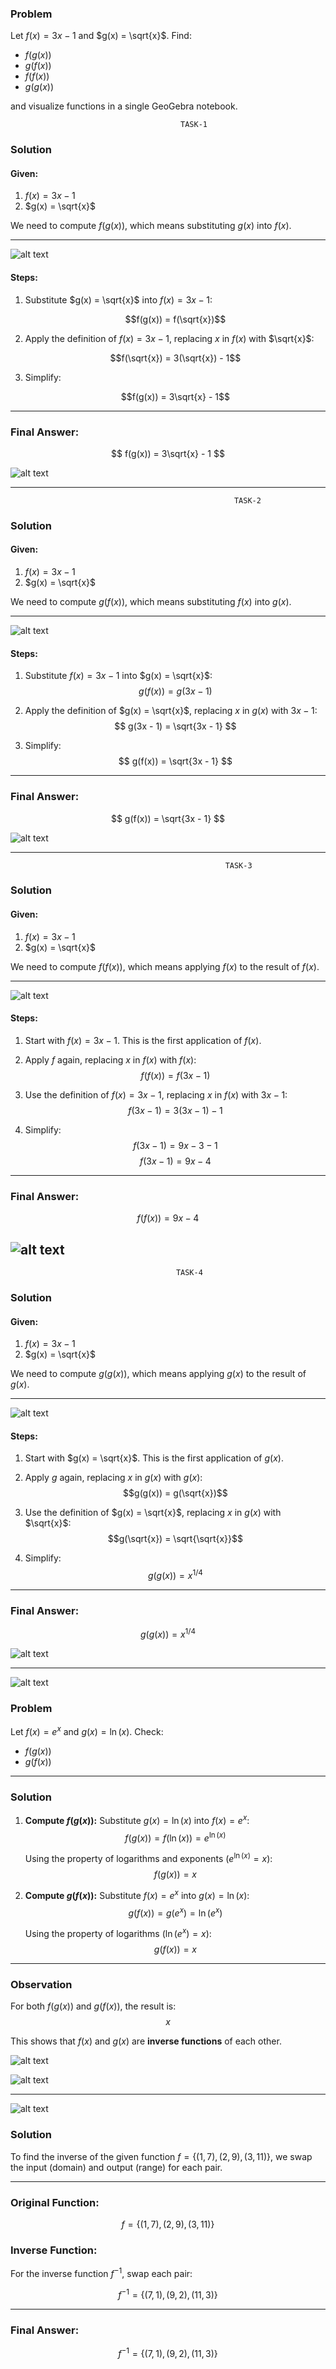 ### Problem

Let $f(x) = 3x - 1$ and $g(x) = \sqrt{x}$. Find:
- $f(g(x))$
- $g(f(x))$
- $f(f(x))$
- $g(g(x))$

and visualize functions in a single GeoGebra notebook.

                                          TASK-1

### Solution

#### Given:
1. $f(x) = 3x - 1$
2. $g(x) = \sqrt{x}$

We need to compute $f(g(x))$, which means substituting $g(x)$ into $f(x)$.

---

![alt text](image.png)

#### Steps:
1. Substitute $g(x) = \sqrt{x}$ into $f(x) = 3x - 1$:


   $$f(g(x)) = f(\sqrt{x})$$

2. Apply the definition of $f(x) = 3x - 1$, replacing $x$ in $f(x)$ with $\sqrt{x}$:


   $$f(\sqrt{x}) = 3(\sqrt{x}) - 1$$

3. Simplify:


   $$f(g(x)) = 3\sqrt{x} - 1$$

---

### Final Answer:
$$ f(g(x)) = 3\sqrt{x} - 1 $$



![alt text](image-1.png)

--------------------------------------------------------------------------------------------------------
                                                      TASK-2

### Solution

#### Given:
1. $f(x) = 3x - 1$
2. $g(x) = \sqrt{x}$

We need to compute $g(f(x))$, which means substituting $f(x)$ into $g(x)$.

---

![alt text](image-2.png)

#### Steps:
1. Substitute $f(x) = 3x - 1$ into $g(x) = \sqrt{x}$:
   $$ g(f(x)) = g(3x - 1) $$

2. Apply the definition of $g(x) = \sqrt{x}$, replacing $x$ in $g(x)$ with $3x - 1$:
   $$ g(3x - 1) = \sqrt{3x - 1} $$

3. Simplify:
   $$ g(f(x)) = \sqrt{3x - 1} $$

---

### Final Answer:
$$ g(f(x)) = \sqrt{3x - 1} $$

![alt text](image-3.png)

-------------------------------------------------------------------------------------------------------------------------------
                                                    TASK-3
 ### Solution

#### Given:
1. $f(x) = 3x - 1$
2. $g(x) = \sqrt{x}$

We need to compute $f(f(x))$, which means applying $f(x)$ to the result of $f(x)$.

---
![alt text](image-4.png)

#### Steps:
1. Start with $f(x) = 3x - 1$. This is the first application of $f(x)$.

2. Apply $f$ again, replacing $x$ in $f(x)$ with $f(x)$:
   $$f(f(x)) = f(3x - 1)$$

3. Use the definition of $f(x) = 3x - 1$, replacing $x$ in $f(x)$ with $3x - 1$:
   $$f(3x - 1) = 3(3x - 1) - 1$$

4. Simplify:
 $$f(3x - 1) = 9x - 3 - 1$$
 $$f(3x - 1) = 9x - 4$$

---

### Final Answer:
$$f(f(x)) = 9x - 4$$
                                            
  ![alt text](image-5.png)       
--------------------------------------------------------------------------------------------------------
                                         TASK-4
### Solution

#### Given:
1. $f(x) = 3x - 1$
2. $g(x) = \sqrt{x}$

We need to compute $g(g(x))$, which means applying $g(x)$ to the result of $g(x)$.

---
![alt text](image-6.png)

#### Steps:
1. Start with $g(x) = \sqrt{x}$. This is the first application of $g(x)$.

2. Apply $g$ again, replacing $x$ in $g(x)$ with $g(x)$:
   $$g(g(x)) = g(\sqrt{x})$$

3. Use the definition of $g(x) = \sqrt{x}$, replacing $x$ in $g(x)$ with $\sqrt{x}$:
   $$g(\sqrt{x}) = \sqrt{\sqrt{x}}$$

4. Simplify:
   $$g(g(x)) = x^{1/4}$$

---

### Final Answer:
$$g(g(x)) = x^{1/4}$$

![alt text](image-7.png)


-------------------------------------------------------------------------------------------------


![alt text](image-8.png)


### Problem

Let $f(x) = e^x$ and $g(x) = \ln(x)$. Check:
- $f(g(x))$
- $g(f(x))$

---

### Solution

1. **Compute $f(g(x))$:**
   Substitute $g(x) = \ln(x)$ into $f(x) = e^x$:
   $$f(g(x)) = f(\ln(x)) = e^{\ln(x)}$$

   Using the property of logarithms and exponents ($e^{\ln(x)} = x$):
   $$f(g(x)) = x$$

2. **Compute $g(f(x))$:**
   Substitute $f(x) = e^x$ into $g(x) = \ln(x)$:
   $$g(f(x)) = g(e^x) = \ln(e^x)$$

   Using the property of logarithms ($\ln(e^x) = x$):
   $$g(f(x)) = x$$

---

### Observation
For both $f(g(x))$ and $g(f(x))$, the result is:
$$x$$

This shows that $f(x)$ and $g(x)$ are **inverse functions** of each other.

![alt text](image-9.png)


![alt text](<Снимок экрана 2024-12-09 064933.png>)

-------------------------------------------------------------------------------------------------------------

![alt text](image-10.png)

### Solution

To find the inverse of the given function $f=\{(1,7),(2,9),(3,11)\}$, we swap the input (domain) and output (range) for each pair.

---

### Original Function:
$$f=\{(1,7),(2,9),(3,11)\}$$

### Inverse Function:
For the inverse function $f^{-1}$, swap each pair:

$$f^{-1}=\{(7,1),(9,2),(11,3)\}$$

---

### Final Answer:
$$f^{-1}=\{(7,1),(9,2),(11,3)\}$$
